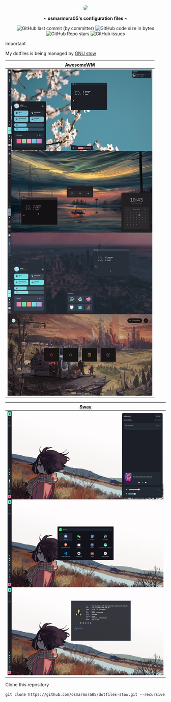<!-- PROFILE PICTURE -->
<p align="center">
  <img width="25%" src="https://github.com/osmarmora05.png" style="border-radius: 12px;"/>
</p>

<!-- NAME PROYECT -->
<p align="center">
  <b>~ osmarmora05's configuration files ~</b>
</p>

<!-- STATISTCS -->
<div align="center"> 
   
   ![GitHub last commit (by committer)](https://img.shields.io/github/last-commit/osmarmora05/.dotfiles?style=for-the-badge&labelColor=%23252733&color=%23cba6f7)
   ![GitHub code size in bytes](https://img.shields.io/github/languages/code-size/osmarmora05/.dotfiles?style=for-the-badge&labelColor=%23252733&color=%23a6e3a1)
   ![GitHub Repo stars](https://img.shields.io/github/stars/osmarmora05/.dotfiles?style=for-the-badge&labelColor=%23252733&color=%23f5c2e7)
   ![GitHub issues](https://img.shields.io/github/issues/osmarmora05/.dotfiles?style=for-the-badge&labelColor=%23252733&color=%2399d1db)

</div>

> [!Important]
> My dotfiles is being managed by [GNU stow](https://www.gnu.org/software/stow/)

<!-- RICES -->
| <center><a href="../awesome.md">AwesomeWM</a><center>                                                              |
| ------------------------------------------------------------------------------------------------------------------ |
| <a href="../awesome.md"><img src="./screenshots/awesome.jpg"  alt="AwesomeWM"></a>                                 |

| <center><a href="../sway.md">Sway</a><center>                                                                      |
| ------------------------------------------------------------------------------------------------------------------ |
| <a href="../sway.md"><img src="./screenshots/sway.jpg"  alt="Sway"></a>                                            |


Clone this repository

```shell
git clone https://github.com/osmarmora05/dotfiles-stow.git --recursive
```